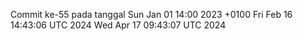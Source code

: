 Commit ke-55 pada tanggal Sun Jan 01 14:00 2023 +0100
Fri Feb 16 14:43:06 UTC 2024
Wed Apr 17 09:43:07 UTC 2024
